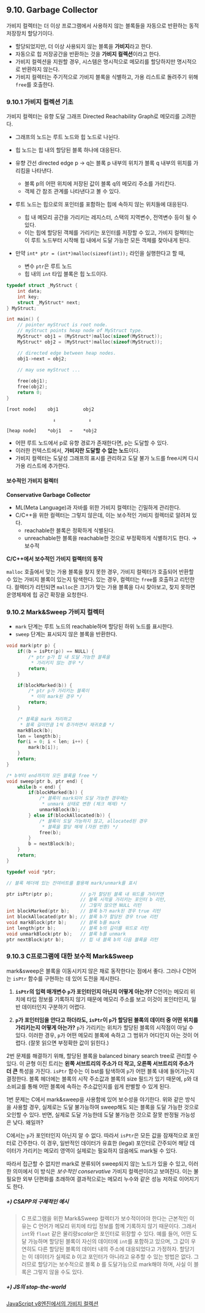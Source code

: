 ## 9.10. Garbage Collector

가비지 컬렉터는 더 이상 프로그램에서 사용하지 않는 블록들을 자동으로 반환하는 동적 저장장치 할당기이다.
* 할당되었지만, 더 이상 사용되지 않는 블록을 **가비지**라고 한다.
* 자동으로 힙 저장공간을 반환하는 것을 **가비지 컬렉션**이라고 한다.
* 가비지 컬렉션을 지원할 경우, 시스템은 명시적으로 메모리를 할당하지만 명시적으로 반환하지 않는다.
* 가비지 컬렉터는 주기적으로 가비지 블록을 식별하고, 가용 리스트로 돌려주기 위해 `free`를 호출한다.

### 9.10.1 가비지 컬렉션 기초
가비지 컬렉터는 유향 도달 그래프 Directed Reachability Graph로 메모리를 고려한다.
* 그래프의 노드는 루트 노드와 힙 노드로 나뉜다.
* 힙 노드는 힙 내의 할당된 블록 하나에 대응된다.
* 유향 간선 directed edge p → q는 블록 p 내부의 위치가 블록 q 내부의 위치를 가리킴을 나타낸다.
    * 블록 p의 어떤 위치에 저장된 값이 블록 q의 메모리 주소를 가리킨다.
    * 객체 간 참조 관계를 나타낸다고 볼 수 있다.

* 루트 노드는 힙으로의 포인터를 포함하는 힙에 속하지 않는 위치들에 대응된다.
    * 힙 내 메모리 공간을 가리키는 레지스터, 스택의 지역변수, 전역변수 등이 될 수 있다.
    * 이는 힙에 할당된 객체를 가리키는 포인터를 저장할 수 있고, 가비지 컬렉터는 이 루트 노드부터 시작해 힙 내에서 도달 가능한 모든 객체를 찾아내게 된다.

* 만약 `int* ptr = (int*)malloc(sizeof(int));` 라인을 실행한다고 할 때,
    * 변수 `ptr`은 루트 노드
    * 힙 내의 `int` 타입 블록은 힙 노드이다.

```c
typedef struct _MyStruct {
    int data;
    int key;
    struct _MyStruct* next;
} MyStruct;

int main() {
    // pointer myStruct is root node.
    // myStruct points heap node of MyStruct type.
    MyStruct* obj1 = (MyStruct*)malloc(sizeof(MyStruct));
    MyStruct* obj2 = (MyStruct*)malloc(sizeof(MyStruct));

    // directed edge between heap nodes.
    obj1->next = obj2;
    
    // may use myStruct ...

    free(obj1);
    free(obj2);
    return 0;
}
```

```
[root node]    obj1         obj2
                 
                 ↓            ↓
                 
[heap node]    *obj1   →    *obj2
```

* 어떤 루트 노드에서 p로 유향 경로가 존재한다면, p는 도달할 수 있다.
* 이러한 컨텍스트에서, **가비지란 도달할 수 없는 노드**이다.
* 가비지 컬렉터는 도달성 그래프의 표시를 관리하고 도달 불가 노드를 free시켜 다시 가용 리스트에 추가한다.

#### 보수적인 가비지 컬렉터
**Conservative Garbage Collector**
* ML(Meta Language)과 자바를 위한 가비지 컬렉터는 긴밀하게 관리한다.
* C/C++을 위한 컬렉터는 그렇지 않은데, 이는 보수적인 가비지 컬렉터로 알려져 있다.
    * reachable한 블록은 정확하게 식별된다.
    * unreachable한 블록을 reachable한 것으로 부정확하게 식별하기도 한다. → 보수적

**C/C++에서 보수적인 가비지 컬렉터의 동작**

`malloc` 호출에서 맞는 가용 블록을 찾지 못한 경우, 가비지 컬렉터가 호출되어 반환할 수 있는 가비지 블록이 있는지 탐색한다. 있는 경우, 컬렉터는 `free`를 호출하고 리턴한다. 컬렉터가 리턴되면 `malloc`은 크기가 맞는 가용 블록을 다시 찾아보고, 찾지 못하면 운영체제에 힙 공간 확장을 요청한다.

### 9.10.2 Mark&Sweep 가비지 컬렉터
* `mark` 단계는 루트 노드의 reachable하며 할당된 하위 노드를 표시한다.
* `sweep` 단계는 표시되지 않은 블록을 반환한다.

```c
void mark(ptr p) {
    if((b = isPtr(p)) == NULL) {
        /* ptr p가 힙 내 도달 가능한 블록을
         * 가리키지 않는 경우 */
        return;
    }

    if(blockMarked(b)) {
        /* ptr p가 가리키는 블록이
         * 이미 mark된 경우 */
        return;
    }

    /* 블록을 mark 처리하고
     * 블록 길이만큼 1씩 증가하면서 재귀호출 */
    markBlock(b);
    len = length(b);
    for(i = 0; i < len; i++) {
        mark(b[i]);
    }
    return;
}
```
```c
/* b부터 end까지의 모든 블록을 free */
void sweep(ptr b, ptr end) {
    while(b < end) {
        if(blockMarked(b)) {
            /* 블록이 mark되어 도달 가능한 경우에는
             * unmark 상태로 변환 (체크 해제) */
            unmarkBlock(b);
        } else if(blockAllocated(b)) {
            /* 블록이 도달 가능하지 않고, allocated된 경우
             * 블록을 할당 해제 (자원 반환) */
            free(b);
        }
        b = nextBlock(b);
    }
    return;
}
```
```c
typedef void *ptr;

// 블록 헤더에 있는 잔여비트를 활용해 mark/unmark를 표시

ptr isPtr(ptr p);          // p가 할당된 블록 내 워드를 가리키면
                           // 블록 시작을 가리키는 포인터 b 리턴,
                           // 그렇지 않으면 NULL 리턴
int blockMarked(ptr b);    // 블록 b가 mark된 경우 true 리턴
int blockAllocated(ptr b); // 블록 b가 할당된 경우 true 리턴
void markBlock(ptr b);     // 블록 b를 mark
int length(ptr b);         // 블록 b의 길이를 워드로 리턴
void unmarkBlock(ptr b);   // 블록 b를 unmark
ptr nextBlock(ptr b);      // 힙 내 블록 b의 다음 블록을 리턴
```

### 9.10.3 C프로그램에 대한 보수적 Mark&Sweep
mark&sweep은 블록을 이동시키지 않은 채로 동작한다는 점에서 좋다. 그러나 C언어는 `isPtr` 함수를 구현하는 데 있어 도전을 제시한다.

1. **`isPtr`의 입력 매개변수 `p`가 포인터인지 아닌지 어떻게 아는가?** 
C언어는 메모리 위치에 타입 정보를 기록하지 않기 때문에 메모리 주소를 보고 이것이 포인터인지, 일반 데이터인지 구분하기 어렵다.

2. **`p`가 포인터임을 안다고 하더라도, `isPtr`이 `p`가 할당된 블록의 데이터 중 어떤 위치를 가리키는지 어떻게 아는가?** `p`가 가리키는 위치가 할당된 블록의 시작점이 아닐 수 있다. 이러한 경우, `p`가 어떤 메모리 블록에 속하고 그 범위가 어디인지 아는 것이 어렵다. (잘못 읽으면 부정확한 값이 읽힌다.)

2번 문제를 해결하기 위해, 할당된 블록을 balanced binary search tree로 관리할 수 있다. 이 균형 이진 트리는 **왼쪽 서브트리의 주소가 더 작고, 오른쪽 서브트리의 주소가 더 큰** 특성을 가진다. `isPtr` 함수는 이 bst를 탐색하여 `p`가 어떤 블록 내에 들어가는지 결정한다. 블록 헤더에는 블록의 시작 주소값과 블록의 size 필드가 있기 때문에, `p`와 대소비교를 통해 어떤 블록에 속하는 주소값인지를 쉽게 판별할 수 있게 된다.

1번 문제는 C에서 mark&sweep을 사용함에 있어 보수성을 야기한다. 위와 같은 방식을 사용할 경우, 실제로는 도달 불가능하여 sweep해도 되는 블록을 도달 가능한 것으로 오인할 수 있다. 반면, 실제로 도달 가능한데 도달 불가능한 것으로 잘못 판정될 가능성은 낮다. 왜일까?

C에서는 `p`가 포인터인지 아닌지 알 수 없다. 따라서 `isPtr`은 모든 값을 잠재적으로 포인터로 간주한다. 이 경우, 일반적인 데이터가 유효한 (legal) 포인터로 간주되어 해당 데이터가 가리키는 메모리 영역이 실제로는 필요하지 않음에도 mark될 수 있다.

따라서 접근할 수 없지만 mark로 분류되어 sweep되지 않는 노드가 있을 수 있고, 이러한 의미에서 이 방식은 *보수적인 conservative* 가비지 컬렉션이라고 보여진다. 이는 불필요한 외부 단편화를 초래하여 결과적으로는 메모리 누수와 같은 성능 저하로 이어지기도 한다.

##### +) CSAPP의 구체적인 예시
> C 프로그램을 위한 Mark&Sweep 컬렉터가 보수적이어야 한다는 근본적인 이유는 C 언어가 메모리 위치에 타입 정보를 함꼐 기록하지 않기 때문이다. 그래서 `int`와 `float` 같은 물리량*scalar*은 포인터로 위장할 수 있다. 예를 들어, 어떤 도달 가능하며 할당된 블록이 자신의 데이터에 `int`를 포함하고 있으며, 그 값이 우연히도 다른 할당된 블록의 데이터 내의 주소에 대응되었다고 가정하자. 할당기는 이 데이터가 실제로 $b$ 이고 포인터가 아니라고 유추할 수 있는 방법은 없다. 그러므로 할당기는 보수적으로 블록 $b$ 를 도달가능으로 mark해야 하며, 사실 이 블록은 그렇지 않을 수도 있다.

##### +) JS의 stop-the-world
[JavaScript v8엔진에서의 가비지 컬렉션](https://fe-developers.kakaoent.com/2022/220519-garbage-collection/)